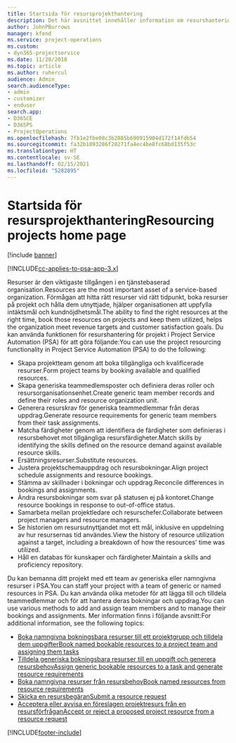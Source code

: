 ```yaml
---
title: Startsida för resursprojekthantering
description: Det här avsnittet innehåller information om resurshanteringsfunktioner i Project Service Automation (PSA) för Dynamics 365.
author: JohnPBurrows
manager: kfend
ms.service: project-operations
ms.custom:
- dyn365-projectservice
ms.date: 11/28/2018
ms.topic: article
ms.author: ruhercul
audience: Admin
search.audienceType:
- admin
- customizer
- enduser
search.app:
- D365CE
- D365PS
- ProjectOperations
ms.openlocfilehash: 7fb1e2fbe08c3b2885b690915904d172f14fdb54
ms.sourcegitcommit: fa32b1893286f20271fa4ec4be8fc68bd135f53c
ms.translationtype: HT
ms.contentlocale: sv-SE
ms.lasthandoff: 02/15/2021
ms.locfileid: "5282895"
---
```

# <a name="resourcing-projects-home-page"></a><span data-ttu-id="2d8a6-103">Startsida för resursprojekthantering</span><span class="sxs-lookup"><span data-stu-id="2d8a6-103">Resourcing projects home page</span></span>

[!include [banner](../includes/psa-now-project-operations.md)]

[!INCLUDE[cc-applies-to-psa-app-3.x](../includes/cc-applies-to-psa-app-3x.md)]

<span data-ttu-id="2d8a6-104">Resurser är den viktigaste tillgången i en tjänstebaserad organisation.</span><span class="sxs-lookup"><span data-stu-id="2d8a6-104">Resources are the most important asset of a service-based organization.</span></span> <span data-ttu-id="2d8a6-105">Förmågan att hitta rätt resurser vid rätt tidpunkt, boka resurser på projekt och hålla dem utnyttjade, hjälper organisationen att uppfylla intäktsmål och kundnöjdhetsmål.</span><span class="sxs-lookup"><span data-stu-id="2d8a6-105">The ability to find the right resources at the right time, book those resources on projects and keep them utilized, helps the organization meet revenue targets and customer satisfaction goals.</span></span> <span data-ttu-id="2d8a6-106">Du kan använda funktionen för resurshantering för projekt i Project Service Automation (PSA) för att göra följande:</span><span class="sxs-lookup"><span data-stu-id="2d8a6-106">You can use the project resourcing functionality in Project Service Automation (PSA) to do the following:</span></span>

- <span data-ttu-id="2d8a6-107">Skapa projektteam genom att boka tillgängliga och kvalificerade resurser.</span><span class="sxs-lookup"><span data-stu-id="2d8a6-107">Form project teams by booking available and qualified resources.</span></span>
- <span data-ttu-id="2d8a6-108">Skapa generiska teammedlemsposter och definiera deras roller och resursorganisationsenhet.</span><span class="sxs-lookup"><span data-stu-id="2d8a6-108">Create generic team member records and define their roles and resource organization unit.</span></span>
- <span data-ttu-id="2d8a6-109">Generera resurskrav för generiska teammedlemmar från deras uppdrag.</span><span class="sxs-lookup"><span data-stu-id="2d8a6-109">Generate resource requirements for generic team members from their task assignments.</span></span>
- <span data-ttu-id="2d8a6-110">Matcha färdigheter genom att identifiera de färdigheter som definieras i resursbehovet mot tillgängliga resursfärdigheter.</span><span class="sxs-lookup"><span data-stu-id="2d8a6-110">Match skills by identifying the skills defined on the resource demand against available resource skills.</span></span>
- <span data-ttu-id="2d8a6-111">Ersättningsresurser.</span><span class="sxs-lookup"><span data-stu-id="2d8a6-111">Substitute resources.</span></span>
- <span data-ttu-id="2d8a6-112">Justera projektschemauppdrag och resursbokningar.</span><span class="sxs-lookup"><span data-stu-id="2d8a6-112">Align project schedule assignments and resource bookings.</span></span>
- <span data-ttu-id="2d8a6-113">Stämma av skillnader i bokningar och uppdrag.</span><span class="sxs-lookup"><span data-stu-id="2d8a6-113">Reconcile differences in bookings and assignments.</span></span>
- <span data-ttu-id="2d8a6-114">Ändra resursbokningar som svar på statusen ej på kontoret.</span><span class="sxs-lookup"><span data-stu-id="2d8a6-114">Change resource bookings in response to out-of-office status.</span></span>
- <span data-ttu-id="2d8a6-115">Samarbeta mellan projektledare och resurschefer.</span><span class="sxs-lookup"><span data-stu-id="2d8a6-115">Collaborate between project managers and resource managers.</span></span>
- <span data-ttu-id="2d8a6-116">Se historien om resursutnyttjandet mot ett mål, inklusive en uppdelning av hur resursernas tid användes.</span><span class="sxs-lookup"><span data-stu-id="2d8a6-116">View the history of resource utilization against a target, including a breakdown of how the resources' time was utilized.</span></span>
- <span data-ttu-id="2d8a6-117">Håll en databas för kunskaper och färdigheter.</span><span class="sxs-lookup"><span data-stu-id="2d8a6-117">Maintain a skills and proficiency repository.</span></span>


<span data-ttu-id="2d8a6-118">Du kan bemanna ditt projekt med ett team av generiska eller namngivna resurser i PSA.</span><span class="sxs-lookup"><span data-stu-id="2d8a6-118">You can staff your project with a team of generic or named resources in PSA.</span></span> <span data-ttu-id="2d8a6-119">Du kan använda olika metoder för att lägga till och tilldela teammedlemmar och för att hantera deras bokningar och uppdrag.</span><span class="sxs-lookup"><span data-stu-id="2d8a6-119">You can use various methods to add and assign team members and to manage their bookings and assignments.</span></span> <span data-ttu-id="2d8a6-120">Mer information finns i följande avsnitt:</span><span class="sxs-lookup"><span data-stu-id="2d8a6-120">For additional information, see the following topics:</span></span>

- [<span data-ttu-id="2d8a6-121">Boka namngivna bokningsbara resurser till ett projektgrupp och tilldela dem uppgifter</span><span class="sxs-lookup"><span data-stu-id="2d8a6-121">Book named bookable resources to a project team and assigning them tasks</span></span>](assign-named-bookable-resource.md)
- [<span data-ttu-id="2d8a6-122">Tilldela generiska bokningsbara resurser till en uppgift och generera resursbehov</span><span class="sxs-lookup"><span data-stu-id="2d8a6-122">Assign generic bookable resources to a task and generate resource requirements</span></span>](assign-generic-bookable-resource.md)
- [<span data-ttu-id="2d8a6-123">Boka namngivna resurser från resursbehov</span><span class="sxs-lookup"><span data-stu-id="2d8a6-123">Book named resources from resource requirements</span></span>](book-named-resource.md)
- [<span data-ttu-id="2d8a6-124">Skicka en resursbegäran</span><span class="sxs-lookup"><span data-stu-id="2d8a6-124">Submit a resource request</span></span>](submit-resource-request.md)
- [<span data-ttu-id="2d8a6-125">Acceptera eller avvisa en föreslagen projektresurs från en resursförfrågan</span><span class="sxs-lookup"><span data-stu-id="2d8a6-125">Accept or reject a proposed project resource from a resource request</span></span>](accept-reject-proposed-resource.md)


[!INCLUDE[footer-include](../includes/footer-banner.md)]